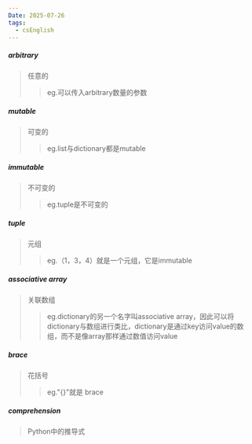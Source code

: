 ```yaml
---
Date: 2025-07-26
tags:
  - csEnglish
---
```

##### arbitrary
>任意的
>>eg.可以传入arbitrary数量的参数

##### mutable
>可变的
>>eg.list与dictionary都是mutable

##### immutable
>不可变的
>>eg.tuple是不可变的

##### tuple
>元组
>>eg.（1，3，4）就是一个元组，它是immutable

##### associative array
>关联数组
>>eg.dictionary的另一个名字叫associative array，因此可以将dictionary与数组进行类比，dictionary是通过key访问value的数组，而不是像array那样通过数值访问value

##### brace
>花括号
>>eg."{}"就是 brace

##### comprehension
>Python中的推导式

